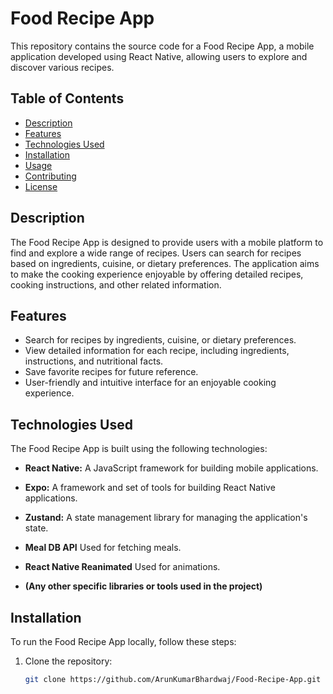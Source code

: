 # Food Recipe App

This repository contains the source code for a Food Recipe App, a mobile application developed using React Native, allowing users to explore and discover various recipes.

## Table of Contents

- [Description](#description)
- [Features](#features)
- [Technologies Used](#technologies-used)
- [Installation](#installation)
- [Usage](#usage)
- [Contributing](#contributing)
- [License](#license)

## Description

The Food Recipe App is designed to provide users with a mobile platform to find and explore a wide range of recipes. Users can search for recipes based on ingredients, cuisine, or dietary preferences. The application aims to make the cooking experience enjoyable by offering detailed recipes, cooking instructions, and other related information.

## Features

- Search for recipes by ingredients, cuisine, or dietary preferences.
- View detailed information for each recipe, including ingredients, instructions, and nutritional facts.
- Save favorite recipes for future reference.
- User-friendly and intuitive interface for an enjoyable cooking experience.

## Technologies Used

The Food Recipe App is built using the following technologies:

- **React Native:** A JavaScript framework for building mobile applications.

- **Expo:** A framework and set of tools for building React Native applications.

- **Zustand:** A state management library for managing the application's state.

- **Meal DB API** Used for fetching meals.

- **React Native Reanimated** Used for animations.

- **(Any other specific libraries or tools used in the project)**

## Installation

To run the Food Recipe App locally, follow these steps:

1. Clone the repository:

   ```bash
   git clone https://github.com/ArunKumarBhardwaj/Food-Recipe-App.git
